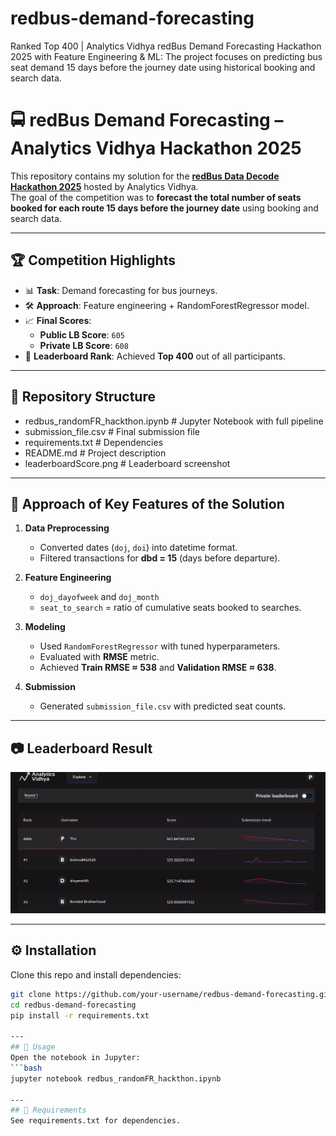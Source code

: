 # redbus-demand-forecasting
Ranked Top 400 | Analytics Vidhya redBus Demand Forecasting Hackathon 2025 with Feature Engineering &amp; ML:  The project focuses on predicting bus seat demand 15 days before the journey date using historical booking and search data.

# 🚍 redBus Demand Forecasting – Analytics Vidhya Hackathon 2025

This repository contains my solution for the **[redBus Data Decode Hackathon 2025](https://www.analyticsvidhya.com/datahack/contest/redbus-data-decode-hackathon-2025/)** hosted by Analytics Vidhya.  
The goal of the competition was to **forecast the total number of seats booked for each route 15 days before the journey date** using booking and search data.

---

## 🏆 Competition Highlights
- 📊 **Task**: Demand forecasting for bus journeys.  
- 🛠️ **Approach**: Feature engineering + RandomForestRegressor model.  
- 📈 **Final Scores**:  
  - **Public LB Score**: `605`  
  - **Private LB Score**: `608`  
- 🎯 **Leaderboard Rank**: Achieved **Top 400** out of all participants.

---

## 📂 Repository Structure
- redbus_randomFR_hackthon.ipynb # Jupyter Notebook with full pipeline
- submission_file.csv # Final submission file
- requirements.txt # Dependencies
- README.md # Project description
- leaderboardScore.png # Leaderboard screenshot 

---

## 🔑 Approach of Key Features of the Solution
1. **Data Preprocessing**  
   - Converted dates (`doj`, `doi`) into datetime format.  
   - Filtered transactions for **dbd = 15** (days before departure).  

2. **Feature Engineering**  
   - `doj_dayofweek` and `doj_month`  
   - `seat_to_search` = ratio of cumulative seats booked to searches.  

3. **Modeling**  
   - Used `RandomForestRegressor` with tuned hyperparameters.  
   - Evaluated with **RMSE** metric.  
   - Achieved **Train RMSE ≈ 538** and **Validation RMSE ≈ 638**.  

4. **Submission**  
   - Generated `submission_file.csv` with predicted seat counts.  

---

## 📷 Leaderboard Result
![Leaderboard Screenshot](leaderboardScore.png)



---

## ⚙️ Installation
Clone this repo and install dependencies:
```bash
git clone https://github.com/your-username/redbus-demand-forecasting.git
cd redbus-demand-forecasting
pip install -r requirements.txt

---
## 🚀 Usage
Open the notebook in Jupyter:
```bash
jupyter notebook redbus_randomFR_hackthon.ipynb

---
## 📌 Requirements
See requirements.txt for dependencies.

